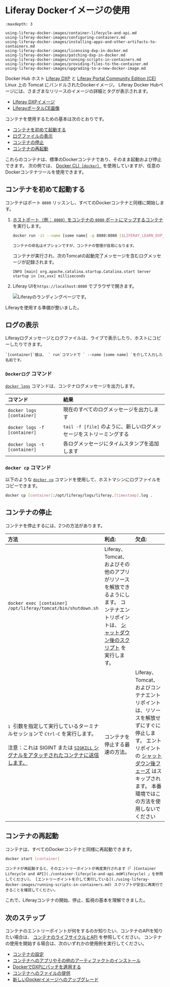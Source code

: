 # Liferay Dockerイメージの使用

```{toctree}
:maxdepth: 3

using-liferay-docker-images/container-lifecycle-and-api.md
using-liferay-docker-images/configuring-containers.md
using-liferay-docker-images/installing-apps-and-other-artifacts-to-containers.md
using-liferay-docker-images/licensing-dxp-in-docker.md
using-liferay-docker-images/patching-dxp-in-docker.md
using-liferay-docker-images/running-scripts-in-containers.md
using-liferay-docker-images/providing-files-to-the-container.md
using-liferay-docker-images/upgrading-to-a-new-docker-image.md
```

Docker Hub ホスト [Liferay DXP](https://hub.docker.com/r/liferay/dxp) と [Liferay Portal Community Edition (CE)](https://hub.docker.com/r/liferay/portal) Linux 上の Tomcat にバンドルされたDockerイメージ。 Liferay Docker Hubページには、さまざまなリリースのイメージの詳細とタグが表示されます。

* [Liferay DXPイメージ](https://hub.docker.com/r/liferay/dxp)
* [LiferayポータルCE画像](https://hub.docker.com/r/liferay/portal)

コンテナを使用するための基本は次のとおりです。

* [コンテナを初めて起動する](#starting-a-container-for-the-first-time)
* [ログファイルの表示](#viewing-log-files)
* [コンテナの停止](#stopping-a-container)
* [コンテナの再起動](#restarting-a-container)

これらのコンテナは、標準のDockerコンテナであり、そのまま起動および停止できます。 次の例では、 [Docker CLI（`docker`）](https://docs.docker.com/engine/reference/commandline/docker/) を使用していますが、任意のDockerコンテナツールを使用できます。

<a name="starting-a-container-for-the-first-time" />

## コンテナを初めて起動する

コンテナはポート `8080` リッスンし、すべてのDockerコンテナと同様に開始します。

1.  [ホストポート（例： `8080`）をコンテナの `8080` ポートにマップするコンテナ](https://docs.docker.com/engine/reference/commandline/run/) を実行します。

    ``` bash
    docker run -it --name [some name] -p 8080:8080 [$LIFERAY_LEARN_DXP_DOCKER_IMAGE$]
    ```

    ```{note}
    コンテナの命名はオプションですが、コンテナの管理が容易になります。
    ```

    コンテナが実行され、次のTomcatの起動完了メッセージを含むログメッセージが記録されます。
    
        INFO [main] org.apache.catalina.startup.Catalina.start Server startup in [xx,xxx] milliseconds

2.  Liferay UIを`https://localhost:8080` でブラウザで開きます。

    ![Liferayのランディングページです。](./using-liferay-docker-images/images/01.png)

Liferayを使用する準備が整いました。

<a name="viewing-logs" />

## ログの表示

Liferayログメッセージとログファイルは、ライブで表示したり、ホストにコピーしたりできます。

```{tip}
`[container]`値は、 ` run`コマンドで ` --name [some name] `を介して入力した名前です。
```

<a name="docker-logs-commands" />

### `Dockerログ` コマンド

[`docker logs`](https://docs.docker.com/engine/reference/commandline/logs/) コマンドは、コンテナログメッセージを出力します。

| コマンド                         | 結果                                         |
|:---------------------------- |:------------------------------------------ |
| `docker logs [container]`    | 現在のすべてのログメッセージを出力します                       |
| `docker logs -f [container]` | `tail -f [file]` のように、新しいログメッセージをストリーミングする |
| `docker logs -t [container]` | 各ログメッセージにタイムスタンプを追加します                     |

<a name="docker-cp-command" />

### `docker cp` コマンド

以下のような [`docker cp`](https://docs.docker.com/engine/reference/commandline/cp/) コマンドを使用して、ホストマシンにログファイルをコピーできます。

``` bash
docker cp [container]:/opt/liferay/logs/liferay.[timestamp].log .
```

<a name="stopping-a-container" />

## コンテナの停止

コンテナを停止するには、2つの方法があります。

| 方法                                                                                                                                                                                                        | 利点:                                                                                                                                           | 欠点:                                                                                                                                                                     |
|:--------------------------------------------------------------------------------------------------------------------------------------------------------------------------------------------------------- |:--------------------------------------------------------------------------------------------------------------------------------------------- |:----------------------------------------------------------------------------------------------------------------------------------------------------------------------- |
| `docker exec [container] /opt/liferay/tomcat/bin/shutdown.sh`                                                                                                                                             | Liferay、Tomcat、およびその他のアプリがリソースを解放できるようにします。 コンテナエントリポイントは、 [シャットダウン後のスクリプト](./using-liferay-docker-images/container-lifecycle-and-api.md#post-shutdown-phase-api) を実行します。 |                                                                                                                                                                         |
| `i `引数を指定して実行しているターミナルセッションで `Ctrl-C` を実行します。<br><br>注意：これは SIGINT または [`SIGKILL` シグナルをアタッチされたコンテナに送信します。](https://docs.docker.com/engine/reference/commandline/attach/#extended-description) | コンテナを停止する最速の方法。                                                                                                                               | Liferay、Tomcat、およびコンテナエントリポイントは、リソースを解放せずにすぐに停止します。 エントリポイントの [シャットダウン後フェーズ](./using-liferay-docker-images/container-lifecycle-and-api.md#post-shutdown-phase-api) はスキップされます。 本番環境ではこの方法を使用しないでください |

<a name="restarting-a-container" />

## コンテナの再起動

コンテナは、すべてのDockerコンテナと同様に再起動できます。

``` bash
docker start [container]
```

```{warning}
コンテナが再起動すると、そのエントリーポイントが再度実行されます（「 [Container Lifecycle and API](./container-lifecycle-and-api.md#lifecycle) 」を参照してください）。 [エントリーポイントを介して実行している](./using-liferay-docker-images/running-scripts-in-containers.md) スクリプトが安全に再実行できることを確認してください。
```

これで、Liferayコンテナの開始、停止、監視の基本を理解できました。

<a name="whats-next" />

## 次のステップ

コンテナのエントリーポイントが何をするのか知りたい、コンテナのAPIを知りたい場合は、 [コンテナのライフサイクルとAPI](./using-liferay-docker-images/container-lifecycle-and-api.md) を参照してください。 コンテナの使用を開始する場合は、次のいずれかの使用例を実行してください。

* [コンテナの設定](./using-liferay-docker-images/configuring-containers.md)
* [コンテナへのアプリやその他のアーティファクトのインストール](./using-liferay-docker-images/installing-apps-and-other-artifacts-to-containers.md)
* [DockerでDXPにパッチを適用する](./using-liferay-docker-images/patching-dxp-in-docker.md)
* [コンテナへのファイルの提供](./using-liferay-docker-images/providing-files-to-the-container.md)
* [新しいDockerイメージへのアップグレード](./using-liferay-docker-images/upgrading-to-a-new-docker-image.md)